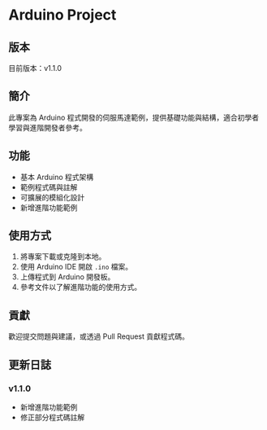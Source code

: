 # Arduino Project

## 版本
目前版本：v1.1.0

## 簡介
此專案為 Arduino 程式開發的伺服馬達範例，提供基礎功能與結構，適合初學者學習與進階開發者參考。

## 功能
- 基本 Arduino 程式架構
- 範例程式碼與註解
- 可擴展的模組化設計
- 新增進階功能範例

## 使用方式
1. 將專案下載或克隆到本地。
2. 使用 Arduino IDE 開啟 `.ino` 檔案。
3. 上傳程式到 Arduino 開發板。
4. 參考文件以了解進階功能的使用方式。

## 貢獻
歡迎提交問題與建議，或透過 Pull Request 貢獻程式碼。

## 更新日誌
### v1.1.0
- 新增進階功能範例
- 修正部分程式碼註解